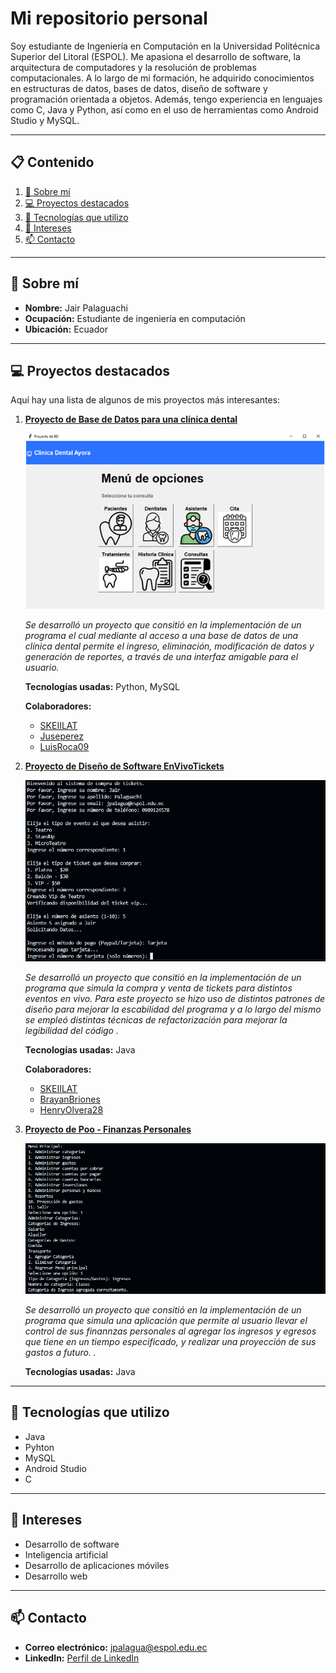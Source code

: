 # Mi repositorio personal

Soy estudiante  de Ingeniería en Computación en la Universidad Politécnica Superior del Litoral (ESPOL). Me apasiona el desarrollo de software, la arquitectura de computadores y la resolución de problemas computacionales. A lo largo de mi formación, he adquirido conocimientos en estructuras de datos, bases de datos, diseño de software y programación orientada a objetos. Además, tengo experiencia en lenguajes como C, Java y Python, así como en el uso de herramientas como Android Studio y MySQL.

---

## 📋 Contenido
1. [👤 Sobre mí](#-sobre-mí)
2. [💻 Proyectos destacados](#-proyectos-destacados)
3. [🚀 Tecnologías que utilizo](#-tecnologías-que-utilizo)
4. [🎯 Intereses](#-intereses)
5. [📫 Contacto](#-contacto)

---

## 👤 Sobre mí
- **Nombre:** Jair Palaguachi
- **Ocupación:** Estudiante de ingeniería en computación
- **Ubicación:** Ecuador


---

## 💻 Proyectos destacados
Aquí hay una lista de algunos de mis proyectos más interesantes:

1. **[Proyecto de Base de Datos para una clínica dental](https://github.com/SKEIILAT/proyectoBD.git)**  

   ![Vista del proyecto](imagenes/ClinicaDental.PNG)

   _Se desarrolló un proyecto que consitió en la implementación de un programa el cual mediante al acceso a una base de datos de una clínica dental permite el ingreso, eliminación, modificación de datos y generación de reportes, a través de una interfaz amigable para el usuario._  

   **Tecnologías usadas:** Python, MySQL  
   
   **Colaboradores:**  
   - [SKEIILAT](https://github.com/SKEIILAT)  
   - [Juseperez](https://github.com/Juseperez)
   - [LuisRoca09](https://github.com/LuisRoca09)

2. **[Proyecto de Diseño de Software EnVivoTickets](https://github.com/SKEIILAT/Tarea_3_G3_EnVivoTickets.git)**  

   ![Vista del proyecto](imagenes/EnVivoTickets.PNG)

   _Se desarrolló un proyecto que consitió en la implementación de un programa que simula la compra y venta de tickets para distintos eventos en vivo. Para este proyecto se hizo uso de distintos patrones de diseño para mejorar la escabilidad del programa y a lo largo del mismo se empleó distintas técnicas de refactorización para mejorar la legibilidad del código  ._  

   **Tecnologías usadas:** Java 
   
   **Colaboradores:**  
   - [SKEIILAT](https://github.com/SKEIILAT)  
   - [BrayanBriones](https://github.com/BrayanBriones)
   - [HenryOlvera28](https://github.com/HenryOlvera28)

2. **[Proyecto de Poo - Finanzas Personales](https://github.com/JairPalaguachi/Poo_Finanzas-Personales.git)**  

   ![Vista del proyecto](imagenes/Poo.PNG)

   _Se desarrolló un proyecto que consitió en la implementación de un programa que simula una aplicación que permite al usuario llevar el control de sus finannzas personales al agregar los ingresos y egresos que tiene en un tiempo especificado, y realizar una proyección de sus gastos a futuro.  ._  

   **Tecnologías usadas:** Java 
   
 

---


## 🚀 Tecnologías que utilizo
- Java
- Pyhton
- MySQL
- Android Studio
- C

---

## 🎯 Intereses
-  Desarrollo de software
-  Inteligencia artificial
-  Desarrollo de aplicaciones móviles
-  Desarrollo web


---

## 📫 Contacto
- **Correo electrónico:** [jpalagua@espol.edu.ec](jpalagua@espol.edu.ec)
- **LinkedIn:** [Perfil de LinkedIn](www.linkedin.com/in/jair-palaguachi-08005a277)

